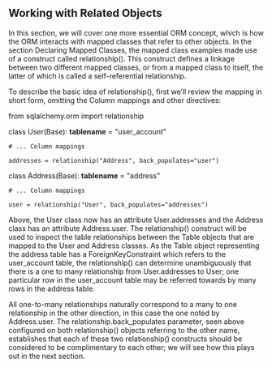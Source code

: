 ## Working with Related Objects
In this section, we will cover one more essential ORM concept, which is how the ORM interacts with mapped classes that refer to other objects. In the section Declaring Mapped Classes, the mapped class examples made use of a construct called relationship(). This construct defines a linkage between two different mapped classes, or from a mapped class to itself, the latter of which is called a self-referential relationship.

To describe the basic idea of relationship(), first we’ll review the mapping in short form, omitting the Column mappings and other directives:

from sqlalchemy.orm import relationship


class User(Base):
    __tablename__ = "user_account"

    # ... Column mappings

    addresses = relationship("Address", back_populates="user")


class Address(Base):
    __tablename__ = "address"

    # ... Column mappings

    user = relationship("User", back_populates="addresses")

Above, the User class now has an attribute User.addresses and the Address class has an attribute Address.user. The relationship() construct will be used to inspect the table relationships between the Table objects that are mapped to the User and Address classes. As the Table object representing the address table has a ForeignKeyConstraint which refers to the user_account table, the relationship() can determine unambiguously that there is a one to many relationship from User.addresses to User; one particular row in the user_account table may be referred towards by many rows in the address table.

All one-to-many relationships naturally correspond to a many to one relationship in the other direction, in this case the one noted by Address.user. The relationship.back_populates parameter, seen above configured on both relationship() objects referring to the other name, establishes that each of these two relationship() constructs should be considered to be complimentary to each other; we will see how this plays out in the next section.